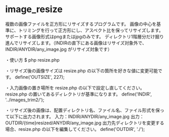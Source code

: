 # image_resize
複数の画像ファイルを正方形にリサイズするプログラムです。
画像の中心を基準に、トリミングを行って正方形にし、アスペクト比を保ってリサイズします。
サポートする画像形式はpngまたはjpgのみです。
ディレクトリ1階層分だけ掘り進んでリサイズします。（INDIRの直下にある画像はリサイズ対象外で、INDIR/ANYDIR/any_image.jpg がリサイズ対象です）

・使い方
$ php resize.php

・リサイズ後の画像サイズは resize.php の以下の箇所を好きな値に変更可能です。
define('OUTSIZE', 227);

・入力画像の置き場所を resize.php の以下で設定し直してください。resize.php の置いてあるディレクトリが基準になります。
define('INDIR', '../images_trim2/');

・リサイズ後の画像は、配置ディレクトリ名、ファイル名、ファイル形式を保って以下に出力されます。
入力：INDIR/ANYDIR/any_image.jpg
出力：OUTDIR/{time}resized/ANYDIR/any_image.jpg
出力先ディレクトリを変更する場合、resize.php の以下を編集してください。
define('OUTDIR', './');

